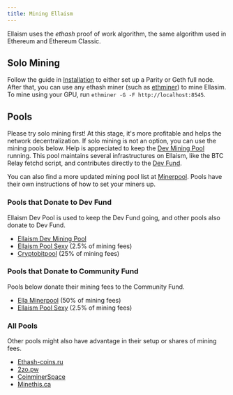 ```yaml
---
title: Mining Ellaism
---
```


Ellaism uses the *ethash* proof of work algorithm, the same algorithm used in
Ethereum and Ethereum Classic.

## Solo Mining

Follow the guide in [Installation](/install/) to either set up a Parity or Geth
full node. After that, you can use any ethash miner (such as
[ethminer](https://github.com/ethereum-mining/ethminer)) to mine Ellasim. To
mine using your GPU, run `ethminer -G -F http://localhost:8545`.

## Pools

Please try solo mining first! At this stage, it's more profitable and helps the
network decentralization. If solo mining is not an option, you can use the
mining pools below. Help is appreciated to keep the [Dev Mining
Pool](https://pool.ellaism.org) running. This pool maintains several
infrastructures on Ellaism, like the BTC Relay fetchd script, and contributes
directly to the [Dev Fund](http://ellaism.org/donations/).

You can also find a more updated mining pool list at
[Minerpool](https://minerpool.net/pools/ellaism/). Pools have their own
instructions of how to set your miners up.

### Pools that Donate to Dev Fund

Ellaism Dev Pool is used to keep the Dev Fund going, and other pools also donate
to Dev Fund.

* [Ellaism Dev Mining Pool](https://pool.ellaism.org)
* [Ellaism Pool Sexy](http://ella.pool.sexy) (2.5% of mining fees)
* [Cryptobitpool](http://ella.cryptobitpool.eu) (25% of mining fees)

### Pools that Donate to Community Fund

Pools below donate their mining fees to the Community Fund.

* [Ella Minerpool](http://ella.minerpool.net) (50% of mining fees)
* [Ellaism Pool Sexy](http://ella.pool.sexy) (2.5% of mining fees)

### All Pools

Other pools might also have advantage in their setup or shares of mining fees.

* [Ethash-coins.ru](http://ella.ethash-coins.ru)
* [2zo.pw](http://ellaism.2zo.pw)
* [CoinminerSpace](http://ella.coinminer.space)
* [Minethis.ca](http://ella.minethis.ca)

